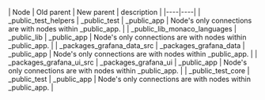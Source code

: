 | Node | Old parent | New parent | description | 
|----|----|
| _public_test_helpers | _public_test | _public_app | Node's only connections are with nodes within _public_app.  |
| _public_lib_monaco_languages | _public_lib | _public_app | Node's only connections are with nodes within _public_app.  |
| _packages_grafana_data_src | _packages_grafana_data | _public_app | Node's only connections are with nodes within _public_app.  |
| _packages_grafana_ui_src | _packages_grafana_ui | _public_app | Node's only connections are with nodes within _public_app.  |
| _public_test_core | _public_test | _public_app | Node's only connections are with nodes within _public_app.  |
